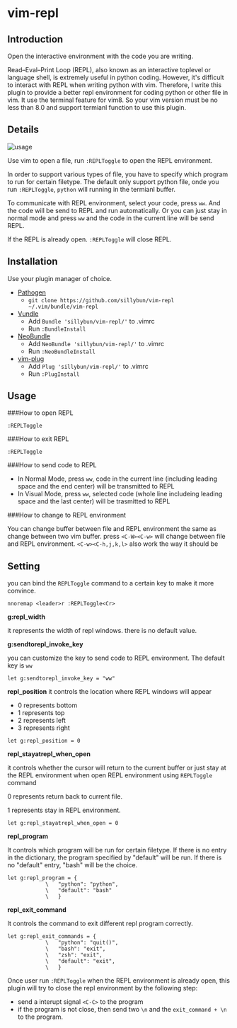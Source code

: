 # vim-repl

## Introduction

Open the interactive environment with the code you are writing.

Read–Eval–Print Loop (REPL), also known as an interactive toplevel or language shell, is extremely useful in python coding. However, it's difficult to interact with REPL when writing python with vim. Therefore, I write this plugin to provide a better repl environment for coding python or other file in vim. It use the terminal feature for vim8. So your vim version must be no less than 8.0 and support termianl function to use this plugin.

## Details

![usage](https://github.com/sillybun/vim-repl/blob/master/repl.gif)

Use vim to open a file, run `:REPLToggle` to open the REPL environment.

In order to support various types of file, you have to specify which program to run for certain filetype. The default only support python file, onde you run `:REPLToggle`, `python` will running in the termianl buffer.

To communicate with REPL environment, select your code, press `ww`. And the code will be send to REPL and run automatically.
Or you can just stay in normal mode and press `ww` and the code in the current line will be send REPL.

If the REPL is already open. `:REPLToggle` will close REPL.

## Installation

Use your plugin manager of choice.

- [Pathogen](https://github.com/tpope/vim-pathogen)
  - `git clone https://github.com/sillybun/vim-repl ~/.vim/bundle/vim-repl`
- [Vundle](https://github.com/gmarik/vundle)
  - Add `Bundle 'sillybun/vim-repl/'` to .vimrc
  - Run `:BundleInstall`
- [NeoBundle](https://github.com/Shougo/neobundle.vim)
  - Add `NeoBundle 'sillybun/vim-repl/'` to .vimrc
  - Run `:NeoBundleInstall`
- [vim-plug](https://github.com/junegunn/vim-plug)
  - Add `Plug 'sillybun/vim-repl/'` to .vimrc
  - Run `:PlugInstall`

## Usage

###How to open REPL

```
:REPLToggle
```

###How to exit REPL

```
:REPLToggle
```

###How to send code to REPL

- In Normal Mode, press `ww`, code in the current line (including leading space and the end center) will be transmitted to REPL
- In Visual Mode, press `ww`, selected code (whole line includeing leading space and the last center) will be trasmitted to REPL

###How to change to REPL environment

You can change buffer between file and REPL environment the same as change between two vim buffer. press `<C-W><C-w>` will change between file and REPL environment. `<C-w><C-h,j,k,l>` also work the way it should be

## Setting

you can bind the `REPLToggle` command to a certain key to make it more convince.

```
nnoremap <leader>r :REPLToggle<Cr>
```

**g:repl_width**

it represents the width of repl windows. there is no default value.

**g:sendtorepl_invoke_key**

you can customize the key to send code to REPL environment. The default key is `ww`

```
let g:sendtorepl_invoke_key = "ww"
```

**repl_position**
it controls the location where REPL windows will appear
- 0 represents bottom
- 1 represents top
- 2 represents left
- 3 represents right

```
let g:repl_position = 0
```

**repl_stayatrepl_when_open**

it controls whether the cursor will return to the current buffer or just stay at the REPL environment when open REPL environment using `REPLToggle` command

0 represents return back to current file.

1 represents stay in REPL environment.

```
let g:repl_stayatrepl_when_open = 0
```

**repl_program**

It controls which program will be run for certain filetype. If there is no entry in the dictionary, the program specified by "default" will be run. If there is no "default" entry, "bash" will be the choice.

```
let g:repl_program = {
			\	"python": "python",
			\	"default": "bash"
			\	}
```

**repl_exit_command**

It controls the command to exit different repl program correctly.

```
let g:repl_exit_commands = {
			\	"python": "quit()",
			\	"bash": "exit",
			\	"zsh": "exit",
			\	"default": "exit",
			\	}
```

Once user run `:REPLToggle` when the REPL environment is already open, this plugin will try to close the repl environment by the following step:

- send a interupt signal `<C-C>` to the program
- if the program is not close, then send two `\n` and the `exit_command + \n` to the program.

